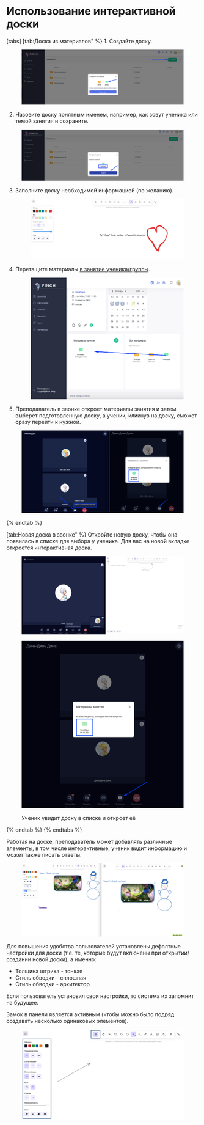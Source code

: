 # Использование интерактивной доски

[tabs]
[tab:Доска из материалов" %}
&#x20;1\. Создайте доску.

<figure><img src="../../.gitbook/assets/image (26).png" alt=""><figcaption></figcaption></figure>

2. Назовите доску понятным именем, например, как зовут ученика или темой занятия и сохраните.

<figure><img src="../../.gitbook/assets/image (27).png" alt=""><figcaption></figcaption></figure>

3.  Заполните доску необходимой информацией  (по желанию).

    <figure><img src="../../.gitbook/assets/image (28).png" alt=""><figcaption></figcaption></figure>


4.  Перетащите материалы [в занятие ученика/группы](broken-reference).

    <figure><img src="../../.gitbook/assets/image (29).png" alt=""><figcaption></figcaption></figure>
5. Преподаватель в звонке откроет материалы занятия и затем выберет подготовленную доску, а ученик, кликнув на доску, сможет сразу перейти к нужной.

<figure><img src="../../.gitbook/assets/image (30).png" alt=""><figcaption></figcaption></figure>
{% endtab %}

[tab:Новая доска в звонке" %}
Откройте новую доску, чтобы она появилась в списке для выбора у ученика. Для вас на новой вкладке откроется интерактивная доска.

<figure><img src="../../.gitbook/assets/image (104).png" alt=""><figcaption></figcaption></figure>

<figure><img src="../../.gitbook/assets/image (105).png" alt=""><figcaption><p>Ученик увидит доску в списке и откроет её </p></figcaption></figure>
{% endtab %}
{% endtabs %}



Работая на доске, преподаватель может добавлять различные элементы, в том числе интерактивные, ученик видит информацию и может также писать ответы.

<figure><img src="../../.gitbook/assets/image (106).png" alt=""><figcaption></figcaption></figure>

Для повышения удобства пользователей установлены дефолтные настройки для доски (т.е. те, которые будут включены при открытии/создании новой доски), а именно:

* Толщина штриха - тонкая
* Стиль обводки - сплошная
* Стиль обводки - архитектор

Если пользователь установил свои настройки, то система их запомнит на будущее.&#x20;

Замок в панели является активным (чтобы можно было подряд создавать несколько одинаковых элементов).

<figure><img src="../../.gitbook/assets/image (119).png" alt=""><figcaption></figcaption></figure>
